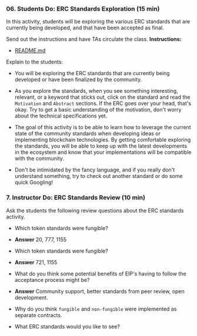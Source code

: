 ### 06. Students Do: ERC Standards Exploration (15 min)

In this activity, students will be exploring the various ERC standards that are currently being developed, and that have been accepted as final.

Send out the instructions and have TAs circulate the class.
**Instructions:**

* [README.md](Activities/06_Stu_ERC_Standards_Exploration/README.md)

Explain to the students:

* You will be exploring the ERC standards that are currently being developed or have been finalized by the community.

* As you explore the standards, when you see something interesting, relevant, or a keyword that sticks out, click on the standard and read the `Motivation` and `Abstract` sections. If the ERC goes over your head, that's okay. Try to get a basic understanding of the motivation, don't worry about the technical specifications yet.

* The goal of this activity is to be able to learn how to leverage the current state of the community standards when developing ideas or implementing blockchain technologies. By getting comfortable exploring the standards, you will be able to keep up with the latest developments in the ecosystem and know that your implementations will be compatible with the community.

* Don't be intimidated by the fancy language, and if you really don't understand something, try to check out another standard or do some quick Googling!

### 7. Instructor Do: ERC Standards Review (10 min)

Ask the students the following review questions about the ERC standards activity.

* Which token standards were fungible?

* **Answer** 20, 777, 1155

* Which token standards were fungible?

* **Answer** 721, 1155

* What do you think some potential benefits of EIP's having to follow the acceptance process might be?

* **Answer** Community support, better standards from peer review, open development.

* Why do you think `fungible` and `non-fungible` were implemented as separate contracts.

* What ERC standards would you like to see?
